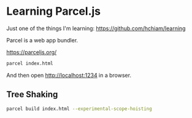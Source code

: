 # Learning Parcel.js

Just one of the things I'm learning: <https://github.com/hchiam/learning>

Parcel is a web app bundler.

<https://parceljs.org/>

```bash
parcel index.html
```

And then open <http://localhost:1234> in a browser.

## Tree Shaking

```bash
parcel build index.html --experimental-scope-hoisting
```
